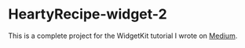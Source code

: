 # HeartyRecipe-widget-2

This is a complete project for the WidgetKit tutorial I wrote on [Medium](https://medium.com/gits-apps-insight/create-widget-in-ios-build-widget-for-recipe-app-with-widget-extensions-and-swift-856e30acc435).
